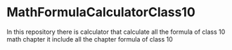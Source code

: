 # MathFormulaCalculatorClass10
In this repository there is calculator that calculate all the formula of class 10 math chapter it include all the chapter formula of class 10 
